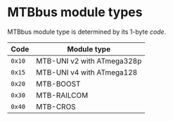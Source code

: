 MTBbus module types
===================

MTBbus module type is determined by its 1-byte *code*.

| Code   | Module type                   |
|--------|-------------------------------|
| `0x10` | MTB-UNI v2 with ATmega328p    |
| `0x15` | MTB-UNI v4 with ATmega128     |
| `0x20` | MTB-BOOST                     |
| `0x30` | MTB-RAILCOM                   |
| `0x40` | MTB-CROS                      |

